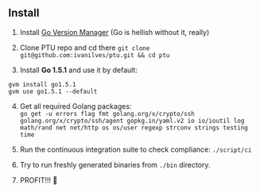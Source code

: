 ## Install

1. Install [Go Version Manager](https://github.com/moovweb/gvm) (Go is hellish without it, really)

2. Clone PTU repo and cd there `git clone git@github.com:ivanilves/ptu.git && cd ptu`

3. Install **Go 1.5.1** and use it by default:
```
gvm install go1.5.1
gvm use go1.5.1 --default
```

4. Get all required Golang packages:<br/>
`go get -u errors flag fmt golang.org/x/crypto/ssh golang.org/x/crypto/ssh/agent gopkg.in/yaml.v2 io io/ioutil log math/rand net net/http os os/user regexp strconv strings testing time`

5. Run the continuous integration suite to check compliance: `./script/ci`

6. Try to run freshly generated binaries from `./bin` directory.

7. PROFIT!!! :dancer:
